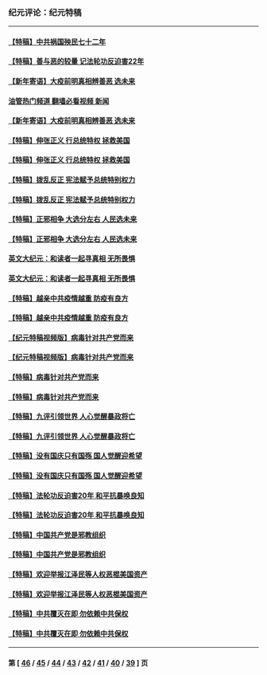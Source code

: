 ### 纪元评论：纪元特稿
---
#### [【特稿】中共祸国殃民七十二年](../../pages/nsc424/n13272607.md?04260330) 
#### [【特稿】善与恶的较量 记法轮功反迫害22年](../../pages/nsc424/n13086597.md?04260330) 
#### [【新年寄语】大疫前明真相辨善恶 选未来](../../pages/nsc424/n12660855.md?04260330) 
#### [油管热门频道 翻墙必看视频 新闻](ok?04260330)
#### [【新年寄语】大疫前明真相辨善恶 选未来](../../pages/nsc424/n12660855.md?04260330) 
#### [【特稿】伸张正义 行总统特权 拯救美国](../../pages/nsc424/n12616806.md?04260330) 
#### [【特稿】伸张正义 行总统特权 拯救美国](../../pages/nsc424/n12616806.md?04260330) 
#### [【特稿】拨乱反正 宪法赋予总统特别权力](../../pages/nsc424/n12598306.md?04260330) 
#### [【特稿】拨乱反正 宪法赋予总统特别权力](../../pages/nsc424/n12598306.md?04260330) 
#### [【特稿】正邪相争 大选分左右 人民选未来](../../pages/nsc424/n12545208.md?04260330) 
#### [【特稿】正邪相争 大选分左右 人民选未来](../../pages/nsc424/n12545208.md?04260330) 
#### [英文大纪元：和读者一起寻真相 无所畏惧](../../pages/nsc424/n12542027.md?04260330) 
#### [英文大纪元：和读者一起寻真相 无所畏惧](../../pages/nsc424/n12542027.md?04260330) 
#### [【特稿】越亲中共疫情越重 防疫有良方](../../pages/nsc424/n12042989.md?04260330) 
#### [【特稿】越亲中共疫情越重 防疫有良方](../../pages/nsc424/n12042989.md?04260330) 
#### [【纪元特稿视频版】病毒针对共产党而来](../../pages/nsc424/n11977328.md?04260330) 
#### [【纪元特稿视频版】病毒针对共产党而来](../../pages/nsc424/n11977328.md?04260330) 
#### [【特稿】病毒针对共产党而来](../../pages/nsc424/n11928818.md?04260330) 
#### [【特稿】病毒针对共产党而来](../../pages/nsc424/n11928818.md?04260330) 
#### [【特稿】九评引领世界 人心觉醒暴政将亡](../../pages/nsc424/n11660496.md?04260330) 
#### [【特稿】九评引领世界 人心觉醒暴政将亡](../../pages/nsc424/n11660496.md?04260330) 
#### [【特稿】没有国庆只有国殇 国人觉醒迎希望](../../pages/nsc424/n11549354.md?04260330) 
#### [【特稿】没有国庆只有国殇 国人觉醒迎希望](../../pages/nsc424/n11549354.md?04260330) 
#### [【特稿】法轮功反迫害20年 和平抗暴唤良知](../../pages/nsc424/n11389135.md?04260330) 
#### [【特稿】法轮功反迫害20年 和平抗暴唤良知](../../pages/nsc424/n11389135.md?04260330) 
#### [【特稿】中国共产党是邪教组织](../../pages/nsc424/n11355551.md?04260330) 
#### [【特稿】中国共产党是邪教组织](../../pages/nsc424/n11355551.md?04260330) 
#### [【特稿】欢迎举报江泽民等人权恶棍美国资产](../../pages/nsc424/n11303040.md?04260330) 
#### [【特稿】欢迎举报江泽民等人权恶棍美国资产](../../pages/nsc424/n11303040.md?04260330) 
#### [【特稿】中共覆灭在即 勿依赖中共保权](../../pages/nsc424/n11278510.md?04260330) 
#### [【特稿】中共覆灭在即 勿依赖中共保权](../../pages/nsc424/n11278510.md?04260330) 

---
#### 第 [ [46](./46.md?04260330) / [45](./45.md?04260330) / [44](./44.md?04260330) / [43](./43.md?04260330) / [42](./42.md?04260330) / [41](./41.md?04260330) / [40](./40.md?04260330) / [39](./39.md?04260330) ] 页
